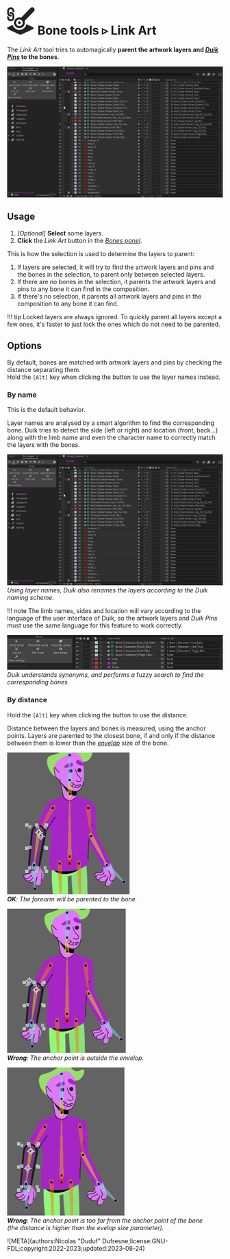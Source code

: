 # ![](../../../img/duik/icons/link_to_bone.svg) Bone tools ▹ Link Art

The *Link Art* tool tries to automagically __parent the artwork layers and [*Duik Pins*](../../constraints/pins.md) to the bones__.

![](../../../img/duik/bones/link_art_name.gif)

## Usage

1. *[Optional]* **Select** some layers.
2. **Click** the *Link Art* button in the [*Bones panel*](../index.md).

This is how the selection is used to determine the layers to parent:

1. If layers are selected, it will try to find the artwork layers and pins and the bones in the selection, to parent only between selected layers.
2. If there are no bones in the selection, it parents the artwork layers and pins to any bone it can find in the composition.
3. If there's no selection, it parents all artwork layers and pins in the composition to any bone it can find.

!!! tip
    Locked layers are always ignored. To quickly parent all layers except a few ones, it's faster to just lock the ones which do not need to be parented.

## Options

By default, bones are matched with artwork layers and pins by checking the distance separating them.  
Hold the `[Alt]` key when clicking the button to use the layer names instead.

### By name

This is the default behavior.

Layer names are analysed by a smart algorithm to find the corresponding bone. Duik tries to detect the side (left or right) and location (front, back...) along with the limb name and even the character name to correctly match the layers with the bones.

![](../../../img/duik/bones/link_art_name.gif)
*Using layer names, Duik also renames the layers according to the Duik naming scheme.*

!!! note
    The limb names, sides and location will vary according to the language of the user interface of Duik, so the artwork layers and *Duik Pins* must use the same language for this feature to work correctly.

![](../../../img/duik/bones/fuzzy_autolink.gif)
*Duik understands synonyms, and performs a* fuzzy *search to find the corresponding bones*

### By distance

Hold the `[Alt]` key when clicking the button to use the distance.

Distance between the layers and bones is measured, using the anchor points. Layers are parented to the closest bone, if and only if the distance between them is lower than the [*envelop*](../index.md) size of the bone.

![](../../../img/duik/bones/link_art_distance1.png)  
*__OK__: The forearm will be parented to the bone.*

![](../../../img/duik/bones/link_art_distance2.png)  
*__Wrong__: The anchor point is outside the envelop.*

![](../../../img/duik/bones/link_art_distance3.png)  
*__Wrong__: The anchor point is too far from the anchor point of the bone*  
*(the distance is higher than the evelop size parameter).*

![META](authors:Nicolas "Duduf" Dufresne;license:GNU-FDL;copyright:2022-2023;updated:2023-08-24)
